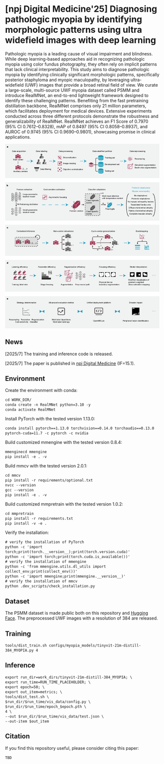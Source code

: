 # [npj Digital Medicine'25] Diagnosing pathologic myopia by identifying morphologic patterns using ultra widefield images with deep learning

Pathologic myopia is a leading cause of visual impairment and blindness. While deep learning-based approaches aid in recognizing pathologic myopia using color fundus photography, they often rely on implicit patterns that lack clinical interpretability. This study aims to diagnose pathologic myopia by identifying clinically significant morphologic patterns, specifically posterior staphyloma and myopic maculopathy, by leveraging ultra-widefield (UWF) images that provide a broad retinal field of view. We curate a large-scale, multi-source UWF myopia dataset called PSMM and introduce RealMNet, an end-to-end lightweight framework designed to identify these challenging patterns. Benefiting from the fast pretraining distillation backbone, RealMNet comprises only 21 million parameters, which facilitates deployment for medical devices. Extensive experiments conducted across three different protocols demonstrate the robustness and generalizability of RealMNet. RealMNet achieves an F1 Score of 0.7970 (95% CI 0.7612–0.8328), mAP of 0.8497 (95% CI 0.8058–0.8937), and AUROC of 0.9745 (95% CI 0.9690–0.9801), showcasing promise in clinical applications.

![overview](assets/overview.png)

## News

[2025/7] The training and inference code is released.

[2025/7] The paper is published in [npj Digital Medicine](10.1038/s41746-025-01849-y) (IF=15.1).

## Environment

Create the environment with conda:

```shell
cd WORK_DIR/
conda create -n RealMNet python=3.10 -y
conda activate RealMNet
```

Install PyTorch with the tested version 1.13.0:

```shell
conda install pytorch==1.13.0 torchvision==0.14.0 torchaudio==0.13.0 pytorch-cuda=11.7 -c pytorch -c nvidia
```

Build customized mmengine with the tested version 0.8.4:

```shell
mmenginecd mmengine
pip install -e . -v
```

Build mmcv with the tested version 2.0.1:

```shell
cd mmcv
pip install -r requirements/optional.txt
nvcc --version
gcc --version
pip install -e . -v
```

Build customized mmpretrain with the tested version 1.0.2:

```shell
cd mmpretrain
pip install -r requirements.txt
pip install -v -e .
```

Verify the installation:

```shell
# verify the installation of PyTorch
python -c 'import torch;print(torch.__version__);print(torch.version.cuda)'
python -c 'import torch;print(torch.cuda.is_available())'
# verify the installation of mmengine
python -c 'from mmengine.utils.dl_utils import collect_env;print(collect_env())'
python -c 'import mmengine;print(mmengine.__version__)'
# verify the installation of mmcv
python .dev_scripts/check_installation.py
```

## Dataset

The PSMM dataset is made public both on this repository and [Hugging Face](https://huggingface.co/datasets/yo3nglau/PSMM). The preprocessed UWF images with a resolution of 384 are released.

## Training

```shell
tools/dist_train.sh configs/myopia_models/tinyvit-21m-distill-384_MYOPIA.py 4
```

## Inference

```shell
export run_dir=work_dirs/tinyvit-21m-distill-384_MYOPIA; \
export run_time=RUN_TIME_PLACEHOLDER; \
export epoch=50; \
export out_item=metrics; \
tools/dist_test.sh \
$run_dir/$run_time/vis_data/config.py \
$run_dir/$run_time/epoch_$epoch.pth \
4 \
--out $run_dir/$run_time/vis_data/test.json \
--out-item $out_item
```

## Citation

If you find this repository useful, please consider citing this paper:

```
TBD
```

